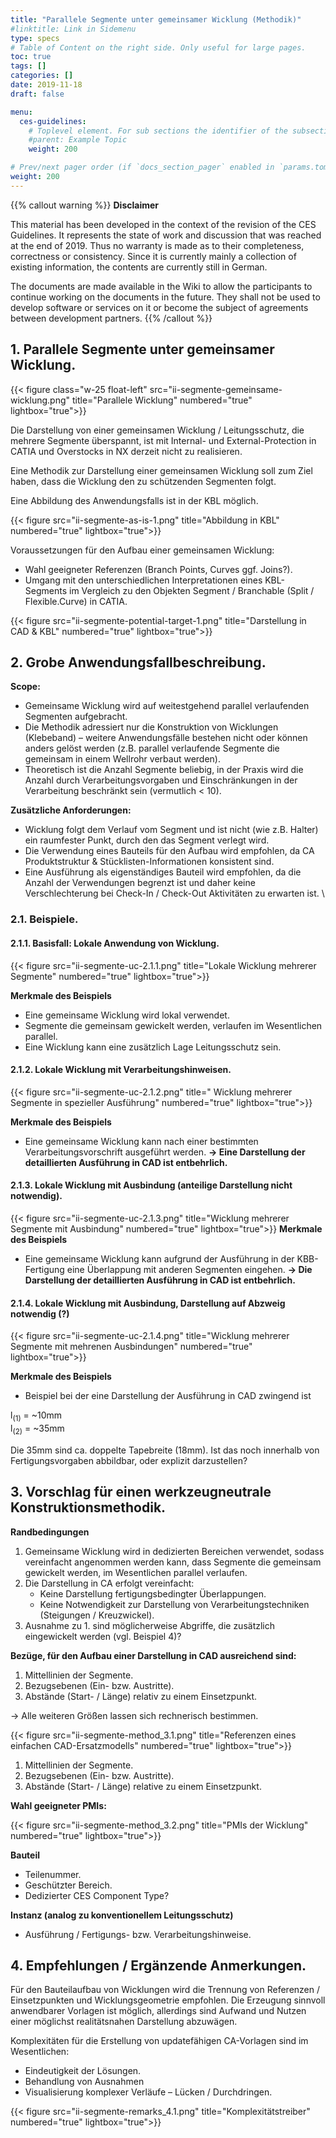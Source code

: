 ```yaml
---
title: "Parallele Segmente unter gemeinsamer Wicklung (Methodik)"
#linktitle: Link in Sidemenu
type: specs
# Table of Content on the right side. Only useful for large pages.
toc: true
tags: []
categories: []
date: 2019-11-18
draft: false

menu:
  ces-guidelines:
    # Toplevel element. For sub sections the identifier of the subsection
    #parent: Example Topic
    weight: 200

# Prev/next pager order (if `docs_section_pager` enabled in `params.toml`)
weight: 200
---
```

{{% callout warning %}}
**Disclaimer**

This material has been developed in the context of the revision of the CES Guidelines. It represents the 
state of work and discussion that was reached at the end of 2019. Thus no warranty is made as to their 
completeness, correctness or consistency. Since it is currently mainly a collection of existing information, 
the contents are currently still in German.

The documents are made available in the Wiki to allow the participants to continue working on
the documents in the future. They shall not be used to develop software or services on it or become the 
subject of agreements between development partners.
{{% /callout %}}

## 1. Parallele Segmente unter gemeinsamer Wicklung.

{{< figure class="w-25 float-left" src="ii-segmente-gemeinsame-wicklung.png" title="Parallele Wicklung" numbered="true" lightbox="true">}}

Die Darstellung von einer gemeinsamen Wicklung / Leitungsschutz, die mehrere Segmente überspannt, ist mit Internal- und External-Protection in CATIA und Overstocks in NX derzeit nicht zu realisieren.

Eine Methodik zur Darstellung einer gemeinsamen Wicklung soll zum Ziel haben, dass die Wicklung den zu schützenden Segmenten folgt.

Eine Abbildung des Anwendungsfalls ist in der KBL möglich.

{{< figure src="ii-segmente-as-is-1.png" title="Abbildung in KBL" numbered="true" lightbox="true">}}

Voraussetzungen für den Aufbau einer gemeinsamen Wicklung: 
  * Wahl geeigneter Referenzen (Branch Points, Curves ggf. Joins?).
  * Umgang mit den unterschiedlichen Interpretationen eines KBL-Segments im Vergleich zu den Objekten Segment / Branchable (Split / Flexible.Curve) in CATIA.

{{< figure src="ii-segmente-potential-target-1.png" title="Darstellung in CAD & KBL" numbered="true" lightbox="true">}}

## 2. Grobe Anwendungsfallbeschreibung. 

**Scope:**

  - Gemeinsame Wicklung wird auf weitestgehend parallel verlaufenden Segmenten aufgebracht.  
  - Die Methodik adressiert nur die Konstruktion von Wicklungen (Klebeband) – weitere Anwendungsfälle bestehen nicht oder können anders gelöst werden (z.B. parallel verlaufende Segmente die gemeinsam in einem Wellrohr verbaut werden).
  - Theoretisch ist die Anzahl Segmente beliebig, in der Praxis wird die Anzahl durch Verarbeitungsvorgaben und Einschränkungen in der Verarbeitung beschränkt sein (vermutlich < 10).

**Zusätzliche Anforderungen:**

  - Wicklung folgt dem Verlauf vom Segment und ist nicht (wie z.B. Halter) ein raumfester Punkt, durch den das Segment verlegt wird.
  - Die Verwendung eines Bauteils für den Aufbau wird empfohlen, da CA Produktstruktur & Stücklisten-Informationen konsistent sind.
  - Eine Ausführung als eigenständiges Bauteil wird empfohlen, da die Anzahl der Verwendungen begrenzt ist und daher keine Verschlechterung bei Check-In / Check-Out Aktivitäten zu erwarten ist.
\\

### 2.1. Beispiele.

#### 2.1.1. Basisfall: Lokale Anwendung von Wicklung.
{{< figure src="ii-segmente-uc-2.1.1.png" title="Lokale Wicklung mehrerer Segmente" numbered="true" lightbox="true">}}

**Merkmale des Beispiels**

  * Eine gemeinsame Wicklung wird lokal verwendet.
  * Segmente die gemeinsam gewickelt werden, verlaufen im Wesentlichen parallel.
  * Eine Wicklung kann eine zusätzlich Lage Leitungsschutz sein.

#### 2.1.2. Lokale Wicklung mit Verarbeitungshinweisen.
{{< figure src="ii-segmente-uc-2.1.2.png" title=" Wicklung mehrerer Segmente in spezieller Ausführung" numbered="true" lightbox="true">}}

**Merkmale des Beispiels**

  * Eine gemeinsame Wicklung kann nach einer bestimmten Verarbeitungsvorschrift ausgeführt werden. **-> Eine Darstellung der detaillierten Ausführung in CAD ist entbehrlich.**

#### 2.1.3. Lokale Wicklung mit Ausbindung (anteilige Darstellung nicht notwendig).
{{< figure src="ii-segmente-uc-2.1.3.png" title="Wicklung mehrerer Segmente mit Ausbindung" numbered="true" lightbox="true">}}
**Merkmale des Beispiels**

  * Eine gemeinsame Wicklung kann aufgrund der Ausführung in der KBB-Fertigung eine Überlappung mit anderen Segmenten eingehen.
**-> Die Darstellung der detaillierten Ausführung in CAD ist entbehrlich.**

#### 2.1.4. Lokale Wicklung mit Ausbindung, Darstellung auf Abzweig notwendig (?)

{{< figure src="ii-segmente-uc-2.1.4.png" title="Wicklung mehrerer Segmente mit mehrenen Ausbindungen" numbered="true" lightbox="true">}}

**Merkmale des Beispiels**

  * Beispiel bei der eine Darstellung der Ausführung in CAD zwingend ist

l<sub>(1)</sub> =  ~10mm  
l<sub>(2)</sub> =  ~35mm  

Die 35mm sind ca. doppelte Tapebreite (18mm). Ist das noch innerhalb von Fertigungsvorgaben abbildbar, oder explizit darzustellen?

## 3. Vorschlag für einen werkzeugneutrale Konstruktionsmethodik.
**Randbedingungen** 

1. Gemeinsame Wicklung wird in dedizierten Bereichen verwendet, sodass vereinfacht angenommen werden kann, dass Segmente die gemeinsam gewickelt werden, im Wesentlichen parallel verlaufen.
2. Die Darstellung in CA erfolgt vereinfacht:
   - Keine Darstellung fertigungsbedingter Überlappungen.
   - Keine Notwendigkeit zur Darstellung von Verarbeitungstechniken (Steigungen / Kreuzwickel). 
3. Ausnahme zu 1. sind möglicherweise Abgriffe, die zusätzlich eingewickelt werden (vgl. Beispiel 4)?


**Bezüge, für den Aufbau einer Darstellung in CAD ausreichend sind:**
  1. Mittellinien der Segmente.
  1. Bezugsebenen (Ein- bzw. Austritte).
  1. Abstände (Start- / Länge) relativ zu einem Einsetzpunkt.

-> Alle weiteren Größen lassen sich rechnerisch bestimmen.

{{< figure src="ii-segmente-method_3.1.png" title="Referenzen eines einfachen CAD-Ersatzmodells" numbered="true" lightbox="true">}}

  1. Mittellinien der Segmente.
  1. Bezugsebenen (Ein- bzw. Austritte).
  1. Abstände (Start- / Länge) relative zu einem Einsetzpunkt.

**Wahl geeigneter PMIs:**

{{< figure src="ii-segmente-method_3.2.png" title="PMIs der Wicklung" numbered="true" lightbox="true">}}

**Bauteil**
  * Teilenummer.
  * Geschützter Bereich.
  * Dedizierter CES Component Type?

**Instanz (analog zu konventionellem Leitungsschutz)**
  * Ausführung / Fertigungs- bzw. Verarbeitungshinweise.

## 4. Empfehlungen / Ergänzende Anmerkungen.

Für den Bauteilaufbau von Wicklungen wird die Trennung von Referenzen / Einsetzpunkten und Wicklungsgeometrie empfohlen. Die Erzeugung sinnvoll anwendbarer Vorlagen ist möglich, allerdings sind Aufwand und Nutzen einer möglichst realitätsnahen Darstellung abzuwägen. 

Komplexitäten für die Erstellung von updatefähigen CA-Vorlagen sind im Wesentlichen: 
  * Eindeutigkeit der Lösungen.
  * Behandlung von Ausnahmen 
  * Visualisierung komplexer Verläufe  – Lücken / Durchdringen.

{{< figure src="ii-segmente-remarks_4.1.png" title="Komplexitätstreiber" numbered="true" lightbox="true">}}


